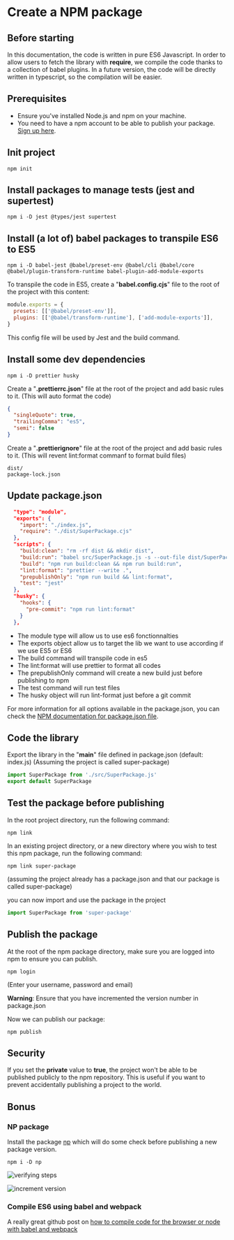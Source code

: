 # Create a NPM package

## Before starting

In this documentation, the code is written in pure ES6 Javascript. In order to allow users to fetch the library with **require**, we compile the code thanks to a collection of babel plugins.
In a future version, the code will be directly written in typescript, so the compilation will be easier.

## Prerequisites

- Ensure you've installed Node.js and npm on your machine.
- You need to have a npm account to be able to publish your package. [Sign up here](https://www.npmjs.com/signup).

## Init project

```console
npm init
```

## Install packages to manage tests (jest and supertest)

```console
npm i -D jest @types/jest supertest
```

## Install (a lot of) babel packages to transpile ES6 to ES5

```console
npm i -D babel-jest @babel/preset-env @babel/cli @babel/core @babel/plugin-transform-runtime babel-plugin-add-module-exports
```

To transpile the code in ES5, create a "**babel.config.cjs**" file to the root of the project with this content:

```js
module.exports = {
  presets: [['@babel/preset-env']],
  plugins: [['@babel/transform-runtime'], ['add-module-exports']],
}
```

This config file will be used by Jest and the build command.

## Install some dev dependencies

```console
npm i -D prettier husky
```

Create a "**.prettierrc.json**" file at the root of the project and add basic rules to it.
(This will auto format the code)

```json
{
  "singleQuote": true,
  "trailingComma": "es5",
  "semi": false
}
```

Create a "**.prettierignore**" file at the root of the project and add basic rules to it.
(This will revent lint:format commanf to format build files)

```
dist/
package-lock.json
```

## Update package.json

```json
  "type": "module",
  "exports": {
    "import": "./index.js",
    "require": "./dist/SuperPackage.cjs"
  },
  "scripts": {
    "build:clean": "rm -rf dist && mkdir dist",
    "build:run": "babel src/SuperPackage.js -s --out-file dist/SuperPackage.cjs",
    "build": "npm run build:clean && npm run build:run",
    "lint:format": "prettier --write .",
    "prepublishOnly": "npm run build && lint:format",
    "test": "jest"
  },
  "husky": {
    "hooks": {
      "pre-commit": "npm run lint:format"
    }
  },
```

- The module type will allow us to use es6 fonctionnalties
- The exports object allow us to target the lib we want to use according if we use ES5 or ES6
- The build command will transpile code in es5
- The lint:format will use prettier to format all codes
- The prepublishOnly command will create a new build just before publishing to npm
- The test command will run test files
- The husky object will run lint-format just before a git commit

For more information for all options available in the package.json, you can check the [NPM documentation for package.json file](https://docs.npmjs.com/cli/v8/configuring-npm/package-json).

## Code the library

Export the library in the "**main**" file defined in package.json (default: index.js)
(Assuming the project is called super-package)

```js
import SuperPackage from './src/SuperPackage.js'
export default SuperPackage
```

## Test the package before publishing

In the root project directory, run the following command:

```console
npm link
```

In an existing project directory, or a new directory where you wish to test this npm package, run the following command:

```console
npm link super-package
```

(assuming the project already has a package.json and that our package is called super-package)

you can now import and use the package in the project

```js
import SuperPackage from 'super-package'
```

## Publish the package

At the root of the npm package directory, make sure you are logged into npm to ensure you can publish.

```console
npm login
```

(Enter your username, password and email)

**Warning**: Ensure that you have incremented the version number in package.json

Now we can publish our package:

```console
npm publish
```

## Security

If you set the **private** value to **true**, the project won't be able to be published publicly to the npm repository. This is useful if you want to prevent accidentally publishing a project to the world.

## Bonus

### NP package

Install the package [np](https://www.npmjs.com/package/np) which will do some check before publishing a new package version.

```console
npm i -D np
```

![verifying steps](https://github.com/sindresorhus/np/blob/HEAD/screenshot.gif?raw=true)

![increment version](https://github.com/sindresorhus/np/blob/HEAD/screenshot-ui.png?raw=true)

### Compile ES6 using babel and webpack

A really great github post on [how to compile code for the browser or node with babel and webpack](https://gist.github.com/ncochard/6cce17272a069fdb4ac92569d85508f4)
